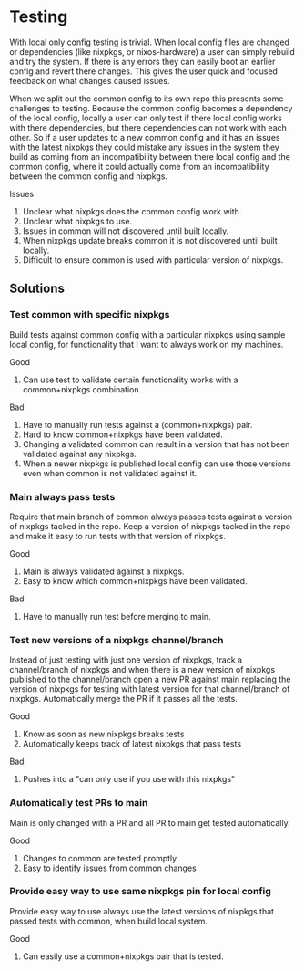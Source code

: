 # Testing

With local only config testing is trivial. When local config files are changed
or dependencies (like nixpkgs, or nixos-hardware) a user can simply rebuild and
try the system. If there is any errors they can easily boot an earlier config
and revert there changes. This gives the user quick and focused feedback on what
changes caused issues.

When we split out the common config to its own repo this presents some
challenges to testing. Because the common config becomes a dependency of the
local config, locally a user can only test if there local config works with
there dependencies, but there dependencies can not work with each other. So if a
user updates to a new common config and it has an issues with the latest nixpkgs
they could mistake any issues in the system they build as coming from an
incompatibility between there local config and the common config, where it could
actually come from an incompatibility between the common config and nixpkgs.

Issues

1. Unclear what nixpkgs does the common config work with.
2. Unclear what nixpkgs to use.
3. Issues in common will not discovered until built locally.
4. When nixpkgs update breaks common it is not discovered until built locally.
5. Difficult to ensure common is used with particular version of nixpkgs.

## Solutions

### Test common with specific nixpkgs

Build tests against common config with a particular nixpkgs using sample local
config, for functionality that I want to always work on my machines.

Good

1. Can use test to validate certain functionality works with a common+nixpkgs
combination.

Bad

1. Have to manually run tests against a (common+nixpkgs) pair.
2. Hard to know common+nixpkgs have been validated.
3. Changing a validated common can result in a version that has not been
validated against any nixpkgs.
4. When a newer nixpkgs is published local config can use those versions even
when common is not validated against it.

### Main always pass tests

Require that main branch of common always passes tests against a version of
nixpkgs tacked in the repo. Keep a version of nixpkgs tacked in the repo and
make it easy to run tests with that version of nixpkgs.

Good

1. Main is always validated against a nixpkgs.
2. Easy to know which common+nixpkgs have been validated.

Bad

1. Have to manually run test before merging to main.

### Test new versions of a nixpkgs channel/branch

Instead of just testing with just one version of nixpkgs, track a channel/branch
of nixpkgs and when there is a new version of nixpkgs published to the
channel/branch open a new PR against main replacing the version of nixpkgs for
testing with latest version for that channel/branch of nixpkgs. Automatically
merge the PR if it passes all the tests.

Good

1. Know as soon as new nixpkgs breaks tests
2. Automatically keeps track of latest nixpkgs that pass tests

Bad

1. Pushes into a "can only use if you use with this nixpkgs"

### Automatically test PRs to main

Main is only changed with a PR and all PR to main get tested automatically.

Good

1. Changes to common are tested promptly
2. Easy to identify issues from common changes

### Provide easy way to use same nixpkgs pin for local config

Provide easy way to use always use the latest versions of nixpkgs that passed
tests with common, when build local system.

Good

1. Can easily use a common+nixpkgs pair that is tested.
